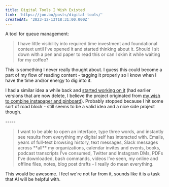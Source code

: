 ```yaml
---
title: Digital Tools I Wish Existed
link: 'https://jon.bo/posts/digital-tools/'
createdAt: '2023-12-13T18:31:00.000Z'
---
```


A tool for queue management:

> I have little visibility into required time investment and foundational context until I’ve opened it and started thinking about it. Should I sit down with a pen and paper to read this or can I skim it while waiting for my coffee?

This is something I never really thought about. I guess this could become a part of my flow of reading content - tagging it properly so I know when I have the time and/or energy to dig into it.

I had a similar idea a while back and [started working on it](https://github.com/plsr/cilatl) (had earlier versions that are now delete, I believe the project originated from [my wish to combine instapaper and pinboard](https://www.chrisjarling.com/posts/2018-03-25-a-tale-of-two-bookmarking-services)). Probably stopped because I hit some sort of road block - still seems to be a valid idea and a nice side project though.

\-----

> I want to be able to open an interface, type three words, and instantly see results from everything my digital self has interacted with. Emails, years of full-text browsing history, text messages, Slack messages across \*\*all\*\* my organizations, calendar invites and events, books, podcast transcripts I’ve consumed, Twitter and Instagram DMs, PDFs I’ve downloaded, bash commands, videos I’ve seen, my online and offline files, notes, blog post drafts - I really do mean everything.

This would be awesome. I feel we're not far from it, sounds like it is a task that AI will be helpful with.
